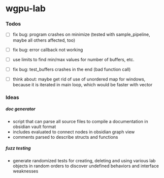 # wgpu-lab

### Todos

- [ ] fix bug: program crashes on minimize (tested with sample_pipeline, maybe all others affected, too) 
- [ ] fix bug: error callback not working
- [ ] use limits to find min/max values for number of buffers, etc.
- [ ] fix bug: test_buffers crashes in the end (bad function call)
- [ ] think about: maybe get rid of use of unordered map for windows, because it is iterated in main loop, which would be
      faster with vector


### Ideas

##### doc generator
- script that can parse all source files to compile a documentation in obsidian vault format
- includes evaluated to connect nodes in obsidian graph view
- comments parsed to describe structs and functions

##### fuzz testing
- generate randomized tests for creating, deleting and using various lab objects in random orders
  to discover undefined behaviors and interface weaknesses
